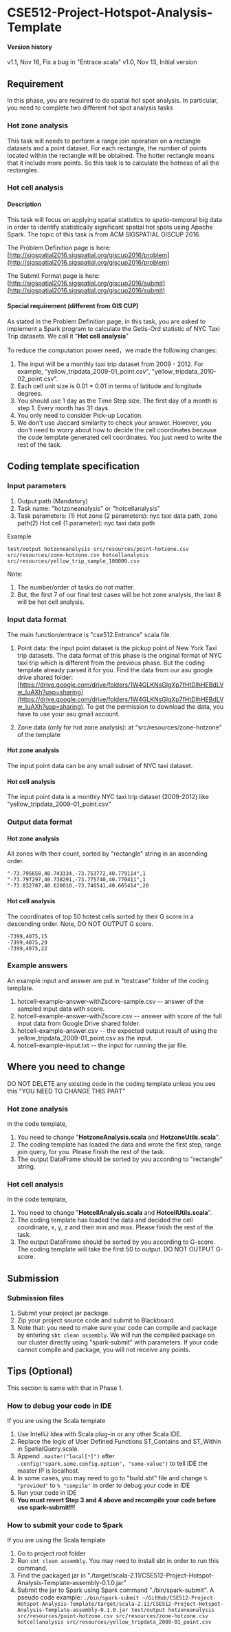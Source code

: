 # CSE512-Project-Hotspot-Analysis-Template
#### Version history
v1.1, Nov 16, Fix a bug in "Entrace.scala"
v1.0, Nov 13, Initial version


## Requirement

In this phase, you are required to do spatial hot spot analysis. In particular, you need to complete two different hot spot analysis tasks 


### Hot zone analysis
This task will needs to perform a range join operation on a rectangle datasets and a point dataset. For each rectangle, the number of points located within the rectangle will be obtained. The hotter rectangle means that it include more points. So this task is to calculate the hotness of all the rectangles. 

### Hot cell analysis

#### Description
This task will focus on applying spatial statistics to spatio-temporal big data in order to identify statistically significant spatial hot spots using Apache Spark. The topic of this task is from ACM SIGSPATIAL GISCUP 2016.

The Problem Definition page is here: [http://sigspatial2016.sigspatial.org/giscup2016/problem](http://sigspatial2016.sigspatial.org/giscup2016/problem) 

The Submit Format page is here: [http://sigspatial2016.sigspatial.org/giscup2016/submit](http://sigspatial2016.sigspatial.org/giscup2016/submit)

#### Special requirement (different from GIS CUP)
As stated in the Problem Definition page, in this task, you are asked to implement a Spark program to calculate the Getis-Ord statistic of NYC Taxi Trip datasets. We call it "**Hot cell analysis**"

To reduce the computation power need，we made the following changes:

1. The input will be a monthly taxi trip dataset from 2009 - 2012. For example, "yellow\_tripdata\_2009-01\_point.csv", "yellow\_tripdata\_2010-02\_point.csv".
2. Each cell unit size is 0.01 * 0.01 in terms of latitude and longitude degrees.
3. You should use 1 day as the Time Step size. The first day of a month is step 1. Every month has 31 days.
4. You only need to consider Pick-up Location.
5. We don't use Jaccard similarity to check your answer.
However, you don't need to worry about how to decide the cell coordinates because the code template generated cell coordinates. You just need to write the rest of the task.

## Coding template specification

### Input parameters

1. Output path (Mandatory)
2. Task name: "hotzoneanalysis" or "hotcellanalysis"
3. Task parameters: (1) Hot zone (2 parameters): nyc taxi data path, zone path(2) Hot cell (1 parameter): nyc taxi data path

Example
```
test/output hotzoneanalysis src/resources/point-hotzone.csv src/resources/zone-hotzone.csv hotcellanalysis src/resources/yellow_trip_sample_100000.csv
```

Note: 

1. The number/order of tasks do not matter.
2. But, the first 7 of our final test cases will be hot zone analysis, the last 8 will be hot cell analysis.




### Input data format
The main function/entrace is "cse512.Entrance" scala file.

1. Point data: the input point dataset is the pickup point of New York Taxi trip datasets. The data format of this phase is the original format of NYC taxi trip which is different from the previous phase. But the coding template already parsed it for you. Find the data from our asu google drive shared folder: [https://drive.google.com/drive/folders/1W4GLKNsGlgXp7fHtDlhHEBdLVw_IuAXh?usp=sharing](https://drive.google.com/drive/folders/1W4GLKNsGlgXp7fHtDlhHEBdLVw_IuAXh?usp=sharing). To get the permission to download the data, you have to use your asu gmail account.

2. Zone data (only for hot zone analysis): at "src/resources/zone-hotzone" of the template

#### Hot zone analysis
The input point data can be any small subset of NYC taxi dataset.

#### Hot cell analysis
The input point data is a monthly NYC taxi trip dataset (2009-2012) like "yellow\_tripdata\_2009-01\_point.csv"

### Output data format

#### Hot zone analysis
All zones with their count, sorted by "rectangle" string in an ascending order. 

```
"-73.795658,40.743334,-73.753772,40.779114",1
"-73.797297,40.738291,-73.775740,40.770411",1
"-73.832707,40.620010,-73.746541,40.665414",20
```


#### Hot cell analysis
The coordinates of top 50 hotest cells sorted by their G score in a descending order. Note, DO NOT OUTPUT G score.

```
-7399,4075,15
-7399,4075,29
-7399,4075,22
```
### Example answers
An example input and answer are put in "testcase" folder of the coding template. 

1. hotcell-example-answer-withZscore-sample.csv -- answer of the sampled input data with score.
2. hotcell-example-answer-withZscore.csv -- answer with score of the full input data from Google Drive shared folder.
3. hotcell-example-answer.csv -- the expected output result of using the yellow_tripdata_2009-01_point.csv as the input.
4. hotcell-example-input.txt -- the input for running the jar file.

## Where you need to change
DO NOT DELETE any existing code in the coding template unless you see this "YOU NEED TO CHANGE THIS PART"

### Hot zone analysis

In the code template,

1. You need to change "**HotzoneAnalysis.scala** and **HotzoneUtils.scala**".
2. The coding template has loaded the data and wrote the first step, range join query, for you. Please finish the rest of the task.
3. The output DataFrame should be sorted by you according to "rectangle" string.

### Hot cell analysis
In the code template,

1. You need to change "**HotcellAnalysis.scala** and **HotcellUtils.scala**".
2. The coding template has loaded the data and decided the cell coordinate, x, y, z and their min and max. Please finish the rest of the task.
3. The output DataFrame should be sorted by you according to G-score. The coding template will take the first 50 to output. DO NOT OUTPUT G-score.


## Submission
### Submission files
1. Submit your project jar package.
2. Zip your project source code and submit to Blackboard.
3. Note that: you need to make sure your code can compile and package by entering ```sbt clean assembly```. We will run the compiled package on our cluster directly using "spark-submit" with parameters. If your code cannot compile and package, you will not receive any points.

## Tips (Optional)
This section is same with that in Phase 1.
### How to debug your code in IDE

If you are using the Scala template

1. Use IntelliJ Idea with Scala plug-in or any other Scala IDE.
2. Replace the logic of User Defined Functions ST\_Contains and ST\_Within in SpatialQuery.scala.
3. Append ```.master("local[*]")``` after ```.config("spark.some.config.option", "some-value")``` to tell IDE the master IP is localhost.
3. In some cases, you may need to go to "build.sbt" file and change ```% "provided"``` to ```% "compile"``` in order to debug your code in IDE
4. Run your code in IDE
5. **You must revert Step 3 and 4 above and recompile your code before use spark-submit!!!**

### How to submit your code to Spark
If you are using the Scala template

1. Go to project root folder
2. Run ```sbt clean assembly```. You may need to install sbt in order to run this command.
3. Find the packaged jar in "./target/scala-2.11/CSE512-Project-Hotspot-Analysis-Template-assembly-0.1.0.jar"
4. Submit the jar to Spark using Spark command "./bin/spark-submit". A pseudo code example: ```./bin/spark-submit ~/GitHub/CSE512-Project-Hotspot-Analysis-Template/target/scala-2.11/CSE512-Project-Hotspot-Analysis-Template-assembly-0.1.0.jar test/output hotzoneanalysis src/resources/point-hotzone.csv src/resources/zone-hotzone.csv hotcellanalysis src/resources/yellow_tripdata_2009-01_point.csv```
